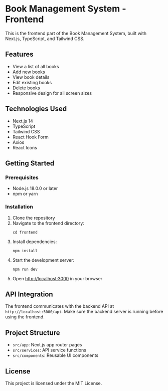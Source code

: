 # Book Management System - Frontend

This is the frontend part of the Book Management System, built with Next.js, TypeScript, and Tailwind CSS.

## Features

- View a list of all books
- Add new books
- View book details
- Edit existing books
- Delete books
- Responsive design for all screen sizes

## Technologies Used

- Next.js 14
- TypeScript
- Tailwind CSS
- React Hook Form
- Axios
- React Icons

## Getting Started

### Prerequisites

- Node.js 18.0.0 or later
- npm or yarn

### Installation

1. Clone the repository
2. Navigate to the frontend directory:
   ```
   cd frontend
   ```
3. Install dependencies:
   ```
   npm install
   ```
4. Start the development server:
   ```
   npm run dev
   ```
5. Open [http://localhost:3000](http://localhost:3000) in your browser

## API Integration

The frontend communicates with the backend API at `http://localhost:5000/api`. Make sure the backend server is running before using the frontend.

## Project Structure

- `src/app`: Next.js app router pages
- `src/services`: API service functions
- `src/components`: Reusable UI components

## License

This project is licensed under the MIT License.
